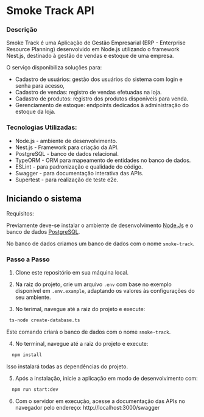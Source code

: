 # Smoke Track API

### Descrição

Smoke Track é uma Aplicação de Gestão Empresarial (ERP - Enterprise Resource Planning) desenvolvido em Node.js utilizando o framework Nest.js, destinado à gestão de vendas e estoque de uma empresa.

O serviço disponibiliza soluções para:

- Cadastro de usuários: gestão dos usuários do sistema com login e senha para acesso,
- Cadastro de vendas: registro de vendas efetuadas na loja.
- Cadastro de produtos: registro dos produtos disponíveis para venda.
- Gerenciamento de estoque: endpoints dedicados à administração do estoque da loja.

### Tecnologias Utilizadas:

- Node.js - ambiente de desenvolvimento.
- Nest.js - Framework para criação da API.
- PostgreSQL - banco de dados relacional.
- TypeORM - ORM para mapeamento de entidades no banco de dados.
- ESLint - para padronização e qualidade do código.
- Swagger - para documentação interativa das APIs.
- Supertest - para realização de teste e2e.

## Iniciando o sistema

Requisitos:

Previamente deve-se instalar o ambiente de desenvolvimento [Node.Js](https://nodejs.org/pt) e o banco de dados [PostgreSQL](https://www.postgresql.org/).

No banco de dados criamos um banco de dados com o nome `smoke-track`.

### Passo a Passo

1. Clone este repositório em sua máquina local.

2. Na raiz do projeto, crie um arquivo `.env` com base no exemplo disponível em `.env.example`, adaptando os valores às configurações do seu ambiente.

3. No terimal, navegue até a raiz do projeto e execute:

```bash
 ts-node create-database.ts
```

Este comando criará o banco de dados com o nome `smoke-track`.

4. No terminal, navegue até a raiz do projeto e execute:

```bash
  npm install
```

Isso instalará todas as dependências do projeto.

5. Após a instalação, inicie a aplicação em modo de desenvolvimento com:

```bash
  npm run start:dev
```

6. Com o servidor em execução, acesse a documentação das APIs no navegador pelo endereço:
   http://localhost:3000/swagger
